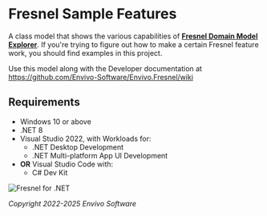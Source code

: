 # Fresnel Sample Features

A class model that shows the various capabilities of [**Fresnel Domain Model Explorer**](https://github.com/Envivo-Software/Envivo.Fresnel).  If you're trying to figure out how to make a certain Fresnel feature work, you should find examples in this project.

Use this model along with the Developer documentation at
https://github.com/Envivo-Software/Envivo.Fresnel/wiki

## Requirements

- Windows 10 or above
- .NET 8
- Visual Studio 2022, with Workloads for:
  - .NET Desktop Development
  - .NET Multi-platform App UI Development
- **OR** Visual Studio Code with:
  - C# Dev Kit

<picture id="fresnel_logo">
  <source media="(prefers-color-scheme: dark)" srcset="https://www.envivo.co.uk/images/white_fg_transparent_bg_for_docs.png">
  
  <img alt="Fresnel for .NET" src="https://www.envivo.co.uk/images/color_fg_transparent_bg_for_docs.png">
</picture>

*Copyright 2022-2025 Envivo Software*